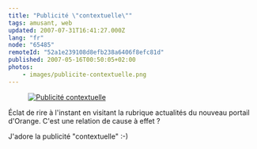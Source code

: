 ```yaml
---
title: "Publicité \"contextuelle\""
tags: amusant, web
updated: 2007-07-31T16:41:27.000Z
lang: "fr"
node: "65485"
remoteId: "52a1e239108d8efb238a6406f8efc81d"
published: 2007-05-16T00:50:05+02:00
photos:
    - images/publicite-contextuelle.png
---
```




<figure class="object-center"><a href="/images/publicite-contextuelle.png"><img src="/images//publicite-contextuelle.png" alt="Publicité contextuelle">
</a></figure>





Éclat de rire à l'instant en visitant la rubrique actualités du nouveau portail d'Orange. C'est une relation de cause à effet ?


J'adore la publicité &quot;contextuelle&quot; :-)

